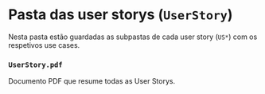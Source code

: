 
# Pasta das user storys (`UserStory`)

Nesta pasta estão guardadas as subpastas de cada user story (`US*`) com os respetivos use cases.

### `UserStory.pdf`

Documento PDF que resume todas as User Storys.

